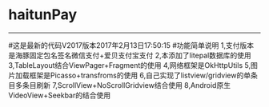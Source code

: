 # haitunPay
--------------------------------------------------------
#这是最新的代码V2017版本2017年2月13日17:50:15
#功能简单说明
	1,支付版本是海豚固定包名签名微信支付+爱贝支付宝支付
	2,本添加了litepal数据库的使用
	3,TableLayout结合ViewPager+Fragment的使用
	4,网络框架是OkHttpUtils
	5,图片加载框架是Picasso+transfroms的使用
	6,自己实现了listview/gridview的单条目多条目刷新
	7,ScrollView+NoScrollGridview结合使用
	8,Android原生VideoView+Seekbar的结合使用